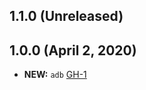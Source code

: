 ## 1.1.0 (Unreleased)
## 1.0.0 (April 2, 2020)

- **NEW:** `adb` [GH-1]( https://github.com/terraform-alicloud-modules/terraform-alicloud-analyticdb-mysql/pull/1)

